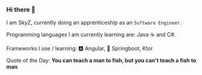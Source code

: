 ### Hi there 👋
I am SkyZ, currently doing an apprenticeship as an `Software Engineer`.

Programming languages I am currently learning are: Java ☕️ and C#.

Frameworks I use / learning: 🅰️ Angular, 🍃 Springboot, Ktor

Quote of the Day: **You can teach a man to fish, but you can't teach a fish to man**
